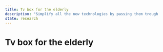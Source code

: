 ```yaml
---
title: Tv box for the elderly
description: "Simplify all the new technologies by passing them trough a known media: the TV."
state: research
---
```



# Tv box for the elderly
